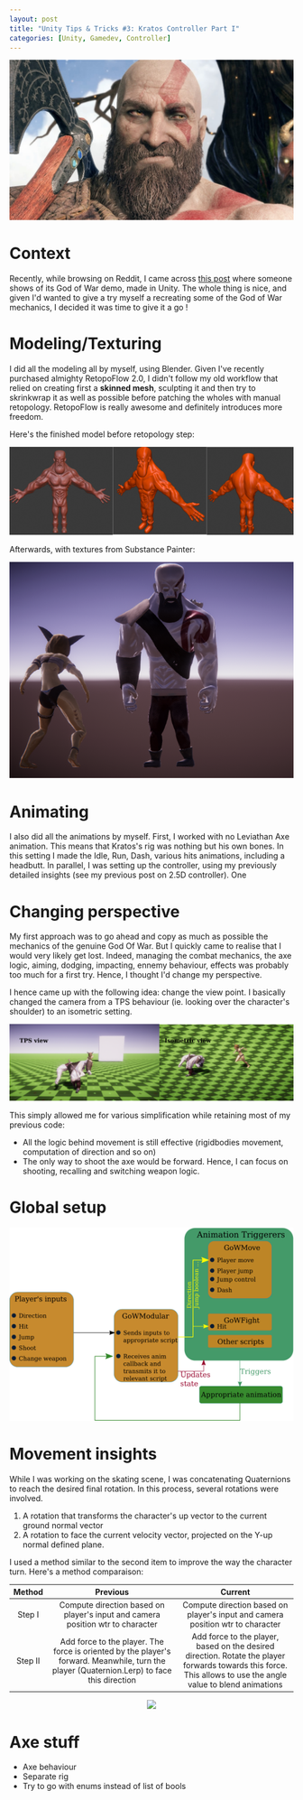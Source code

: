 ```yaml
---
layout: post
title: "Unity Tips & Tricks #3: Kratos Controller Part I"
categories: [Unity, Gamedev, Controller]
---
```

<img src="/images/kratos_front.jpg" class="fit image">

# Context 

Recently, while browsing on Reddit, I came across [this post](https://www.reddit.com/r/Unity3D/comments/979q4i/i_recreated_god_of_war_e3_demo_in_unity/) where someone shows of its God of War demo, made in Unity. The whole thing is nice, and given I'd wanted to give a try myself a recreating some of the God of War mechanics, I decided it was time to give it a go ! 


# Modeling/Texturing 

I did all the modeling all by myself, using Blender. Given I've recently purchased almighty RetopoFlow 2.0, I didn't follow my old workflow that relied on creating first a **skinned mesh**, sculpting it and then try to skrinkwrap it as well as possible before patching the wholes with manual retopology. RetopoFlow is really awesome and definitely introduces more freedom. 

Here's the finished model before retopology step: 


<p align="center">
  <img src="/images/kratos1.png" class="fit image"/></p>

Afterwards, with textures from Substance Painter: 

<p align="center">
  <img src="/images/kratos_2.png" class="fit image"/></p>

# Animating 

I also did all the animations by myself. First, I worked with no Leviathan Axe animation. This means that Kratos's rig was nothing but his own bones. In this setting I made the Idle, Run, Dash, various hits animations, including a headbutt. In parallel, I was setting up the controller, using my previously detailed insights (see my previous post on 2.5D controller). One


# Changing perspective 

My first approach was to go ahead and copy as much as possible the mechanics of the genuine God Of War. But I quickly came to realise that I would very likely get lost. Indeed, managing the combat mechanics, the axe logic, aiming, dodging, impacting, ennemy behaviour, effects was probably too much for a first try. Hence, I thought I'd change my perspective. 

I hence came up with the following idea: change the view point. I basically changed the camera from a TPS behaviour (ie. looking over the character's shoulder) to an isometric setting. 

<p align="center">
  <img src="/images/tps_to_isom.png" class="fit image"/></p>

This simply allowed me for various simplification while retaining most of my previous code: 

* All the logic behind movement is still effective (rigidbodies movement, computation of direction and so on)
* The only way to shoot the axe would be forward. Hence, I can focus on shooting, recalling and switching weapon logic. 

# Global setup 

<p align="center">
  <img src="/images/setup.png" class="fit image"/></p>


# Movement insights

While I was working on the skating scene, I was concatenating Quaternions to reach the desired final rotation. In this process, several rotations were involved. 

1. A rotation that transforms the character's up vector to the current ground normal vector 
1. A rotation to face the current velocity vector, projected on the Y-up normal defined plane. 

I used a method similar to the second item to improve the way the character turn. Here's a method comparaison: 

| Method  |                                                                    Previous                                                                    |                                                                               Current                                                                               |
|:-------:|:----------------------------------------------------------------------------------------------------------------------------------------------:|:-------------------------------------------------------------------------------------------------------------------------------------------------------------------:|
|  Step I |  Compute direction based on player's input and camera position wtr to character                                                                | Compute direction based on player's input and camera position wtr to character                                                                                      |
| Step II |  Add force to the player. The force is oriented by the player's forward.   Meanwhile, turn the player (Quaternion.Lerp) to face this direction |  Add force to the player, based on the desired direction.   Rotate the player forwards towards this force.   This allows to use the angle value to blend animations |


<p align="center">
  <img src="https://media.giphy.com/media/kKLkIrO0d0b1Y0tmQJ/giphy.gif"/></p>



# Axe stuff 

* Axe behaviour 
* Separate rig 
* Try to go with enums instead of list of bools  